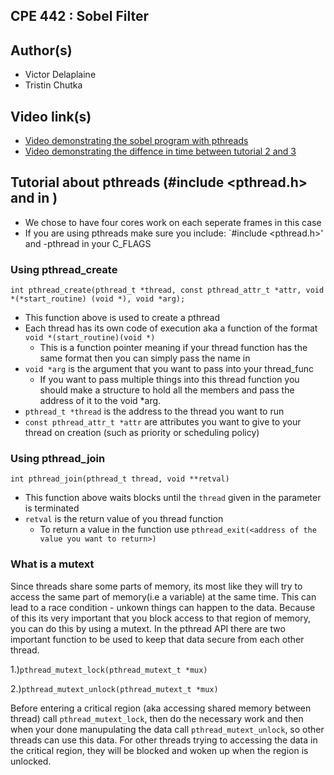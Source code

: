 
## CPE 442 : Sobel Filter

## Author(s)
* Victor Delaplaine
* Tristin Chutka

## Video link(s)
* [Video demonstrating the sobel program with pthreads](https://youtu.be/g0mPtUYl0p4)
* [Video demonstrating the diffence in time between tutorial 2 and 3](https://youtu.be/tmCRO8OoKhY)

## Tutorial about pthreads (#include <pthread.h> and in )
* We chose to have four cores work on each seperate frames in this case
* If you are using pthreads make sure you include: `#include <pthread.h>' and -pthread in your C_FLAGS


### Using pthread_create

`int pthread_create(pthread_t *thread, const pthread_attr_t *attr, void *(*start_routine) (void *), void *arg);`

* This function above is used to create a pthread
* Each thread has its own code of execution aka a function of the format `void *(start_routine)(void *)`
    * This is a function pointer meaning if your thread function has the same format then you can simply pass the name in
* `void *arg` is the argument that you want to pass into your thread_func
    * If you want to pass multiple things into this thread function you should make a structure to hold all the members and pass the address of it to the void *arg.
* `pthread_t *thread` is the address to the thread you want to run 
* `const pthread_attr_t *attr` are attributes you want to give to your thread on creation (such as priority or scheduling policy)

### Using pthread_join

`int pthread_join(pthread_t thread, void **retval)`

* This function above waits blocks until the `thread` given in the parameter is terminated
* `retval` is the return value of you thread function
    * To return a value in the function use `pthread_exit(<address of the value you want to return>)`

### What is a mutext

Since threads share some parts of memory, its most like they will try to access the same part of memory(i.e a variable) at the same time. This can lead to a race condition - unkown things can happen to the data. Because of this its very important that you block access to that region of memory, you can do this by using a mutext. In the pthread API there are two important function to be used to keep that data secure from each other thread.

1.)`pthread_mutext_lock(pthread_mutext_t *mux)`

2.)`pthread_mutext_unlock(pthread_mutext_t *mux)`

Before entering a critical region (aka accessing shared memory between thread) call `pthread_mutext_lock`, then do the necessary work and then when your done manupulating the data call `pthread_mutext_unlock`, so other threads can use this data. For other threads trying to accessing the data in the critical region, they will be blocked and woken up when the region is unlocked.

